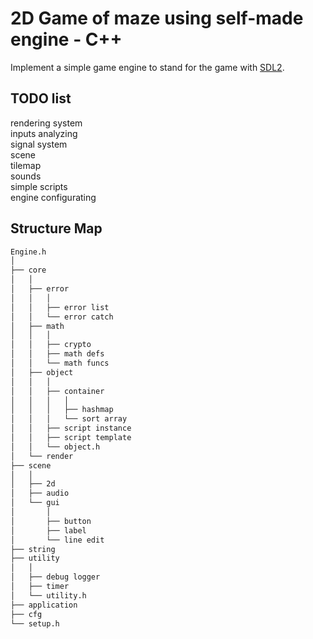 2D Game of maze using self-made engine - C++
===

Implement a simple game engine to stand for the game with [SDL2](https://github.com/libsdl-org/SDL.git).  

## TODO list

rendering system  
inputs analyzing  
signal system  
scene  
tilemap  
sounds  
simple scripts  
engine configurating  
    
## Structure Map

```bash
Engine.h
│
├── core
│   │
│   ├── error
│   │   │
│   │   ├── error list
│   │   └── error catch
│   ├── math
│   │   │
│   │   ├── crypto
│   │   ├── math defs
│   │   └── math funcs
│   ├── object
│   │   │
│   │   ├── container
│   │   │   │
│   │   │   ├── hashmap
│   │   │   └── sort array
│   │   ├── script instance
│   │   ├── script template
│   │   └── object.h
│   └── render
├── scene
│   │
│   ├── 2d
│   ├── audio
│   └── gui
│       │
│       ├── button
│       ├── label
│       └── line edit
├── string
├── utility
│   │
│   ├── debug logger
│   ├── timer
│   └── utility.h
├── application
├── cfg
└── setup.h
```
